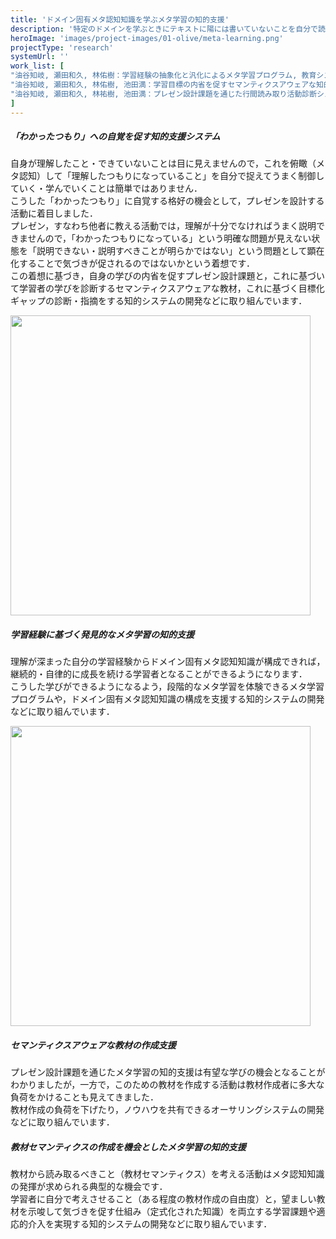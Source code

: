 ```yaml
---
title: 'ドメイン固有メタ認知知識を学ぶメタ学習の知的支援'
description: '特定のドメインを学ぶときにテキストに陽には書いていないことを自分で読み取って理解を深めていく自律的な学習者となることが大切です．このためには「読み取るべきことはなにか」，「それを読み取るにはどうしたらいいか」，「これらを自分の学びのいつ・どんなふうに適用して考えればよいか」を考えて制御するメタ認知活動をしていくことが欠かせません．こうしたメタ認知活動ができるようになるには参照するドメイン固有の考え方・読み取り方の知識であるドメイン固有メタ認知知識を学ぶこと（メタ学習）が有効ですが，これまでこうした学びを実現する手立ては十分に定式化されていません．こうしたメタ学習をシステマチックに促すような知的な支援ができるシステムの開発に取り組んでいます．'
heroImage: 'images/project-images/01-olive/meta-learning.png'
projectType: 'research'
systemUrl: ''
work_list: [
"油谷知岐, 瀬田和久, 林佑樹：学習経験の抽象化と汎化によるメタ学習プログラム, 教育システム情報学会誌, vol.42, no.2, to-appear, (2025).",
"油谷知岐, 瀬田和久, 林佑樹, 池田満：学習目標の内省を促すセマンティクスアウェアな知的学習支援システム, 電子情報通信学会論文誌D, vol.J104-D, no.8, pp.639-649, (2021).",
"油谷知岐, 瀬田和久, 林祐樹, 池田満：プレゼン設計課題を通じた行間読み取り活動診断システムの開発, 電子情報通信学会論文誌D, vol.J102-D, no.4, pp.359-363, (2019).",
]
---
```


<!------ 事例1 ------->
<div class="indentContent">
<h5 class="indentContentTitle">「わかったつもり」への自覚を促す知的支援システム</h5>

自身が理解したこと・できていないことは目に見えませんので，これを俯瞰（メタ認知）して「理解したつもりになっていること」を自分で捉えてうまく制御していく・学んでいくことは簡単ではありません．<br />
こうした「わかったつもり」に自覚する格好の機会として，プレゼンを設計する活動に着目しました．<br />
プレゼン，すなわち他者に教える活動では，理解が十分でなければうまく説明できませんので，「わかったつもりになっている」という明確な問題が見えない状態を「説明できない・説明すべきことが明らかではない」という問題として顕在化することで気づきが促されるのではないかという着想です．<br />
この着想に基づき，自身の学びの内省を促すプレゼン設計課題と，これに基づいて学習者の学びを診断するセマンティクスアウェアな教材，これに基づく目標化ギャップの診断・指摘をする知的システムの開発などに取り組んでいます．

<img class="shadowImage" width=480 src="../../images/project-images/01-olive/olive.png" alt="" />
</div>


<!------ 事例2 ------->
<div class="indentContent">
<h5 class="indentContentTitle">学習経験に基づく発見的なメタ学習の知的支援</h5>

理解が深まった自分の学習経験からドメイン固有メタ認知知識が構成できれば，継続的・自律的に成長を続ける学習者となることができるようになります．<br />
こうした学びができるようになるよう，段階的なメタ学習を体験できるメタ学習プログラムや，ドメイン固有メタ認知知識の構成を支援する知的システムの開発などに取り組んでいます．

<img class="" width=480 src="../../images/project-images/01-olive/gradual_meta-learning.png" alt="" />
</div>


<!------ 事例3 ------->
<div class="indentContent">
<h5 class="indentContentTitle">セマンティクスアウェアな教材の作成支援</h5>

プレゼン設計課題を通じたメタ学習の知的支援は有望な学びの機会となることがわかりましたが，一方で，このための教材を作成する活動は教材作成者に多大な負荷をかけることも見えてきました．<br />
教材作成の負荷を下げたり，ノウハウを共有できるオーサリングシステムの開発などに取り組んでいます．
</div>



<!------ 事例4 ------->
<div class="indentContent">
<h5 class="indentContentTitle">教材セマンティクスの作成を機会としたメタ学習の知的支援</h5>

教材から読み取るべきこと（教材セマンティクス）を考える活動はメタ認知知識の発揮が求められる典型的な機会です．<br />
学習者に自分で考えさせること（ある程度の教材作成の自由度）と，望ましい教材を示唆して気づきを促す仕組み（定式化された知識）を両立する学習課題や適応的介入を実現する知的システムの開発などに取り組んでいます．

</div>
